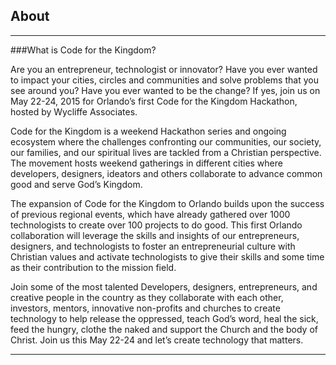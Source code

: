 ﻿## <i class="icon fa-info-circle"></i> <b>About</b>
---

###What is Code for the Kingdom?

Are you an entrepreneur, technologist or innovator? Have you ever wanted to impact your cities, circles and communities and solve problems that you see around you? Have you ever wanted to be the change? If yes, join us on May 22-24, 2015 for Orlando’s first Code for the Kingdom Hackathon, hosted by Wycliffe Associates. 

Code for the Kingdom is a weekend Hackathon series and ongoing ecosystem where the challenges confronting our communities, our society, our families, and our spiritual lives are tackled from a Christian perspective. The movement hosts weekend gatherings in different cities where developers, designers, ideators and others collaborate to advance common good and serve God’s Kingdom.

The expansion of Code for the Kingdom to Orlando builds upon the success of previous regional events, which have already gathered over 1000 technologists to create over 100 projects to do good. This first Orlando collaboration will leverage the skills and insights of our entrepreneurs, designers, and technologists to foster an entrepreneurial culture with Christian values and activate technologists to give their skills and some time as their contribution to the mission field.

Join some of the most talented Developers, designers, entrepreneurs, and creative people in the country as they collaborate with each other, investors, mentors, innovative non-profits and churches to create technology to help release the oppressed, teach God’s word, heal the sick, feed the hungry, clothe the naked and support the Church and the body of Christ. 
Join us this May 22-24 and let’s create technology that matters. 




<hr/>


